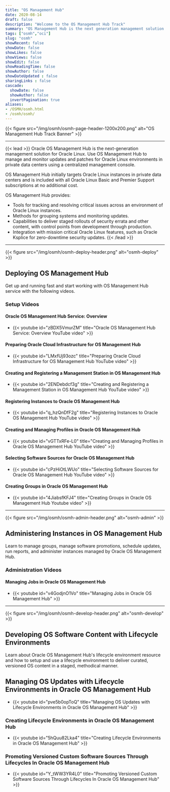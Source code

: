 ```yaml
---
title: "OS Management Hub"
date: 2020-08-14
draft: false
description: "Welcome to the OS Management Hub Track"
summary: "OS Management Hub is the next generation management solution for Oracle Linux. This track provides a learning path with step-by-step instructions and guidance for using the service.  Oracle OS Management Hub is used to manage and monitor updates and patches for the operating system environments in private data centers through a single management console. It simplifies the provisioning and maintaining of large deployments of physical servers and virtual machines that span public cloud and private data centers."
tags: ["osmh","oci"]
slug: "osmh"
showRecent: false
showDate: false
showLikes: false
showViews: false
showEdit: false
showReadingTime: false
showAuthor: false
showDateUpdated : false
sharingLinks : false
cascade:
  showDate: false
  showAuthor: false
  invertPagination: true
aliases:
- /OSMH/osmh.html
- /osmh/osmh/
---
```


{{< figure src="/img/osmh/osmh-page-header-1200x200.png" alt="OS Management Hub Track Banner" >}}

---

{{< lead >}} Oracle OS Management Hub is the next-generation management solution for Oracle Linux. Use OS Management Hub to manage and monitor updates and patches for Oracle Linux environments in private data centers using a centralized management console.

OS Management Hub initially targets Oracle Linux instances in private data centers and is included with all Oracle Linux Basic and Premier Support subscriptions at no additional cost.

OS Management Hub provides:

- Tools for tracking and resolving critical issues across an environment of Oracle Linux instances.
- Methods for grouping systems and monitoring updates.
- Capabilities to deliver staged rollouts of security errata and other content, with control points from development through production.
- Integration with mission critical Oracle Linux features, such as Oracle Ksplice for zero-downtime security updates. {{< /lead >}}

---

{{< figure src="/img/osmh/osmh-deploy-header.png" alt="osmh-deploy" >}}

## Deploying OS Management Hub

Get up and running fast and start working with OS Management Hub service with the following videos.

### Setup Videos

#### Oracle OS Management Hub Service: Overview

- {{< youtube id="zBDX5VmurZM" title="Oracle OS Management Hub Service: Overview YouTube video" >}}

#### Preparing Oracle Cloud Infrastructure for OS Management Hub

- {{< youtube id="LMxfUj93ozc" title="Preparing Oracle Cloud Infrastructure for OS Management Hub YouTube video" >}}

#### Creating and Registering a Management Station in OS Management Hub

- {{< youtube id="2ENDebdcf3g" title="Creating and Registering a Management Station in OS Management Hub YouTube video" >}}

#### Registering Instances to Oracle OS Management Hub

- {{< youtube id="q_hzQnDfF2g" title="Registering Instances to Oracle OS Management Hub YouTube video" >}}

#### Creating and Managing Profiles in Oracle OS Management Hub

- {{< youtube id="vGTTxRFe-L0" title="Creating and Managing Profiles in Oracle OS Management Hub YouTube video" >}}

#### Selecting Software Sources for Oracle OS Management Hub

- {{< youtube id="cPzHiOtLWUo" title="Selecting Software Sources for Oracle OS Management Hub YouTube video" >}}

#### Creating Groups in Oracle OS Management Hub

- {{< youtube id="4JiabsfKFJ4" title="Creating Groups in Oracle OS Management Hub Youtube video" >}}

---

{{< figure src="/img/osmh/osmh-admin-header.png" alt="osmh-admin" >}}

## Administering Instances in OS Management Hub

Learn to manage groups, manage software promotions, schedule updates, run reports, and administer instances managed by Oracle OS Management Hub.

### Administration Videos

#### Managing Jobs in Oracle OS Management Hub

- {{< youtube id="v4GodjnO1Vo" title="Managing Jobs in Oracle OS Management Hub" >}}

---

{{< figure src="/img/osmh/osmh-develop-header.png" alt="osmh-develop" >}}

## Developing OS Software Content with Lifecycle Environments

Learn about Oracle OS Management Hub's lifecycle environment resource and how to setup and use a lifecycle environment to deliver curated, versioned OS content in a staged, methodical manner.

## Managing OS Updates with Lifecycle Environments in Oracle OS Management Hub

- {{< youtube id="pve5b0opToQ" title="Managing OS Updates with Lifecycle Environments in Oracle OS Management Hub" >}}

### Creating Lifecycle Environments in Oracle OS Management Hub

- {{< youtube id="5hQuu82Lka4" title="Creating Lifecycle Environments in Oracle OS Management Hub" >}}

### Promoting Versioned Custom Software Sources Through Lifecycles In Oracle OS Management Hub

- {{< youtube id="Y_tWW3YR4L0" title="Promoting Versioned Custom Software Sources Through Lifecycles In Oracle OS Management Hub" >}}